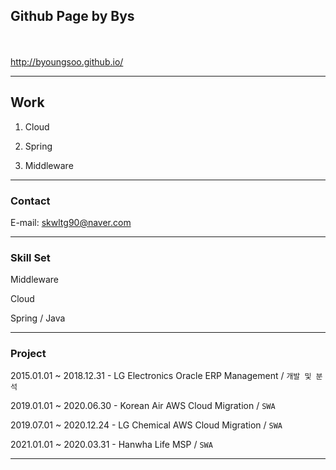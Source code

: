 ## Github Page by Bys
<br><br>
http://byoungsoo.github.io/

---
## Work
1. Cloud
   
2. Spring
   
3. Middleware



---
### Contact
E-mail: skwltg90@naver.com

---
### Skill Set
Middleware

Cloud

Spring / Java


---
### Project
2015.01.01 ~ 2018.12.31 - LG Electronics Oracle ERP Management / `개발 및 분석`

2019.01.01 ~ 2020.06.30 - Korean Air AWS Cloud Migration / `SWA`

2019.07.01 ~ 2020.12.24 - LG Chemical AWS Cloud Migration / `SWA`

2021.01.01 ~ 2020.03.31 - Hanwha Life MSP / `SWA`

---
